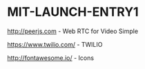 # MIT-LAUNCH-ENTRY1

http://peerjs.com - Web RTC for Video Simple

https://www.twilio.com/ - TWILIO

http://fontawesome.io/ - Icons




